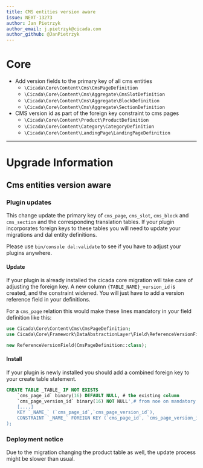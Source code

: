 ```yaml
---
title: CMS entities version aware
issue: NEXT-13273
author: Jan Pietrzyk
author_email: j.pietrzyk@cicada.com 
author_github: @JanPietrzyk
---
```

# Core
* Add version fields to the primary key of all cms entities 
    * `\Cicada\Core\Content\Cms\CmsPageDefinition`
    * `\Cicada\Core\Content\Cms\Aggregate\CmsSlotDefinition`
    * `\Cicada\Core\Content\Cms\Aggregate\BlockDefinition`
    * `\Cicada\Core\Content\Cms\Aggregate\SectionDefinition`
* CMS version id as part of the foreign key constraint to cms pages
    * `\Cicada\Core\Content\Product\ProductDefinition`
    * `\Cicada\Core\Content\Category\CategoryDefinition`
    * `\Cicada\Core\Content\LandingPage\LandingPageDefinition`
___
# Upgrade Information

## Cms entities version aware

### Plugin updates

This change update the primary key of `cms_page`, `cms_slot`, `cms_block` and `cms_section` and the corresponding translation tables. If your plugin incorporates foreign keys to these tables you will need to update your migrations and dal entity definitions.

Please use `bin/console dal:validate` to see if you have to adjust your plugins anywhere.

#### Update

If your plugin is already installed the cicada core migration will take care of adjusting the foreign key. A new column `{TABLE_NAME}_version_id` is created, and the constraint widened. You will just have to add a version reference field in your definitions.

For a `cms_page` relation this would make these lines mandatory in your field definition like this:

```php
use Cicada\Core\Content\Cms\CmsPageDefinition;
use Cicada\Core\Framework\DataAbstractionLayer\Field\ReferenceVersionField;

new ReferenceVersionField(CmsPageDefinition::class);
```

#### Install

If your plugin is newly installed you should add a combined foreign key to your create table statement.

```sql
CREATE TABLE _TABLE_ IF NOT EXISTS
    `cms_page_id` binary(16) DEFAULT NULL, # the existing column
    `cms_page_version_id` binary(16) NOT NULL',# from noe on mandatory
    [....]
    KEY `_NAME_` (`cms_page_id`,`cms_page_version_id`),
    CONSTRAINT `_NAME_` FOREIGN KEY (`cms_page_id`, `cms_page_version_id`) REFERENCES `cms_page` (`id`, `version_id`) ON DELETE CASCADE ON UPDATE CASCADE # notice the two column on two column key
);

```

### Deployment notice

Due to the migration changing the product table as well, the update process might be slower than usual. 

